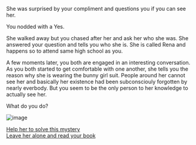 She was surprised by your compliment and questions you if you can see her.    
    
You nodded with a Yes.
   
She walked away but you chased after her and ask her who she was. She answered your question and tells you who she is. She is called Rena and happens so to attend same high school as you.   
  
A few moments later, you both are engaged in an interesting conversation. As you both started to get comfortable with one another, she tells you the reason why she is wearing the bunny girl suit. People around her cannot see her and basically her existence had been subconsciouly forgotten by nearly everbody. But you seem to be the only person to her knowledge to actually see her.   
  
What do you do?

![image](../bunnygirl-pics/Bunny3.gif)

[Help her to solve this mystery](solve-mystery.md)  
[Leave her alone and read your book](../shield-arc/open-book.md)  